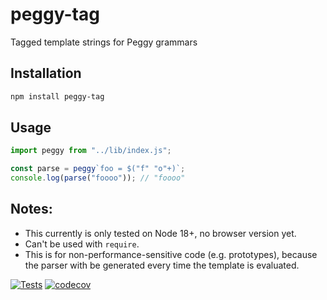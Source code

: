 # peggy-tag
Tagged template strings for Peggy grammars

## Installation

```bash
npm install peggy-tag
```

## Usage

```js
import peggy from "../lib/index.js";

const parse = peggy`foo = $("f" "o"+)`;
console.log(parse("foooo")); // "foooo"
```

## Notes:

- This currently is only tested on Node 18+, no browser version yet.
- Can't be used with `require`.
- This is for non-performance-sensitive code (e.g. prototypes), because the
  parser with be generated every time the template is evaluated.

[![Tests](https://github.com/peggyjs/peggy-tag/actions/workflows/node.js.yml/badge.svg)](https://github.com/peggyjs/peggy-tag/actions/workflows/node.js.yml)
[![codecov](https://codecov.io/gh/peggyjs/peggy-tag/branch/main/graph/badge.svg?token=JCB9G04O47)](https://codecov.io/gh/peggyjs/peggy-tag)
